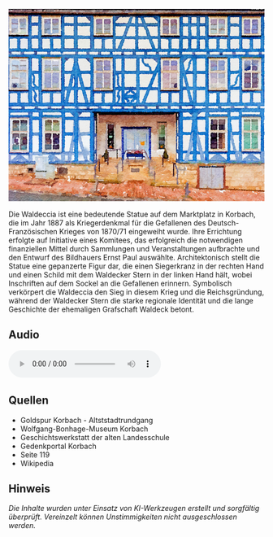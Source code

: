 ![Waldeccia](./images/korbach/p29.jpg)

Die Waldeccia ist eine bedeutende Statue auf dem Marktplatz in Korbach, die im Jahr 1887 als Kriegerdenkmal für die Gefallenen des Deutsch-Französischen Krieges von 1870/71 eingeweiht wurde. Ihre Errichtung erfolgte auf Initiative eines Komitees, das erfolgreich die notwendigen finanziellen Mittel durch Sammlungen und Veranstaltungen aufbrachte und den Entwurf des Bildhauers Ernst Paul auswählte. Architektonisch stellt die Statue eine gepanzerte Figur dar, die einen Siegerkranz in der rechten Hand und einen Schild mit dem Waldecker Stern in der linken Hand hält, wobei Inschriften auf dem Sockel an die Gefallenen erinnern. Symbolisch verkörpert die Waldeccia den Sieg in diesem Krieg und die Reichsgründung, während der Waldecker Stern die starke regionale Identität und die lange Geschichte der ehemaligen Grafschaft Waldeck betont.

## Audio

<audio controls class="full-width-audio">
  <source src="locales/korbach/de/p29.mp3" type="audio/mpeg">
  Dein Browser unterstützt kein Audioelement.
</audio>

## Quellen

- Goldspur Korbach - Altststadtrundgang
- Wolfgang-Bonhage-Museum Korbach
- Geschichtswerkstatt der alten Landesschule
- Gedenkportal Korbach
- Seite 119
- Wikipedia

## Hinweis

_Die Inhalte wurden unter Einsatz von KI-Werkzeugen erstellt und sorgfältig überprüft. Vereinzelt können Unstimmigkeiten nicht ausgeschlossen werden._